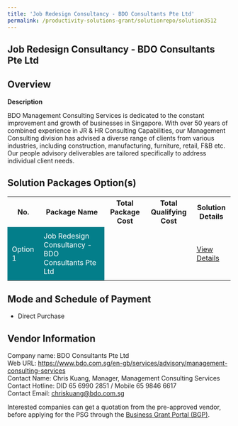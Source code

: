 ```yaml
---
title: 'Job Redesign Consultancy - BDO Consultants Pte Ltd'
permalink: /productivity-solutions-grant/solutionrepo/solution3512
---
```


## Job Redesign Consultancy - BDO Consultants Pte Ltd

## Overview

**Description**

BDO Management Consulting Services is dedicated to the constant improvement and growth of businesses in Singapore. With over 50 years of combined experience in JR & HR Consulting Capabilities, our Management Consulting division has advised a diverse range of clients from various industries, including construction, manufacturing, furniture, retail, F&B etc. Our people advisory deliverables are tailored specifically to address individual client needs.

## Solution Packages Option(s)

<table>
<tr>
<th><b>No.</b></th>
<th><b>Package Name</b></th>
<th><b>Total Package Cost</b></th>
<th><b>Total Qualifying Cost</b></th>
<th><b>Solution Details</b></th>
</tr>
<tr>
<td style='padding: 10px; background-color: #037E8A; color: #FFFFFF;'>Option 1</td>
<td style='padding: 10px; background-color: #037E8A; color: #FFFFFF;'>Job Redesign Consultancy - BDO Consultants Pte Ltd</td>
<td style='padding: 10px;'></td>
<td style='padding: 10px;'></td>
<td style='padding: 10px;'><a href='/images/psg/CaseStudiesbyBDO.pdf' target='_blank'>View Details</a></td>
</tr>
</table>

## Mode and Schedule of Payment

 - Direct Purchase

## Vendor Information

 Company name: BDO Consultants Pte Ltd<br>Web URL: https://www.bdo.com.sg/en-gb/services/advisory/management-consulting-services<br>Contact Name: Chris Kuang, Manager, Management Consulting Services<br>Contact Hotline: DID 65 6990 2851 / Mobile 65 9846 6617 <br>Contact Email: chriskuang@bdo.com.sg

Interested companies can get a quotation from the pre-approved vendor, before applying for the PSG through the <a href='https://www.businessgrants.gov.sg/' target='_blank' rel='noopener'>Business Grant Portal (BGP)</a>.

<script src="/jquery/resize-tables.js"></script>
